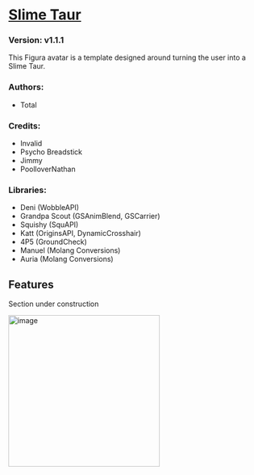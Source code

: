 # [Slime Taur](https://github.com/TotalTakeover/FiguraSlimeTaurAvatar)
### Version: v1.1.1
This Figura avatar is a template designed around turning the user into a Slime Taur.

### Authors:
- Total

### Credits:
- Invalid
- Psycho Breadstick
- Jimmy
- PoolloverNathan

### Libraries:
- Deni (WobbleAPI)
- Grandpa Scout (GSAnimBlend, GSCarrier)
- Squishy (SquAPI)
- Katt (OriginsAPI, DynamicCrosshair)
- 4P5 (GroundCheck)
- Manuel (Molang Conversions)
- Auria (Molang Conversions)

## Features
Section under construction

[<img src="https://img.youtube.com/vi/CCLwSGpQWsY/maxresdefault.jpg" alt="image" width="300" height="auto">](https://youtu.be/CCLwSGpQWsY)